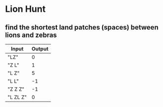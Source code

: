 # Lion Hunt
## find the shortest land patches (spaces) between lions and zebras

| Input       | Output |
| ----------- | --------------- |
| "LZ"        | 0               |
| "Z L"       | 1               |
| "L     Z"   | 5               |
| "L     L"   | -1              |
| "Z   Z   Z" | -1              |
| "L  ZL Z"   | 0               |
